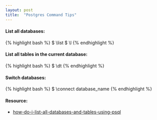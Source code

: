 ```yaml
---
layout: post
title:  "Postgres Command Tips"
---
```

#### List all databases:
{% highlight bash %}
$ \list
$ \l
{% endhighlight %}

#### List all tables in the current database:
{% highlight bash %}
$ \dt
{% endhighlight %}

#### Switch databases:
{% highlight bash %}
$ \connect database_name
{% endhighlight %}

#### Resource:
* [how-do-i-list-all-databases-and-tables-using-psql](http://dba.stackexchange.com/questions/1285/how-do-i-list-all-databases-and-tables-using-psql)
